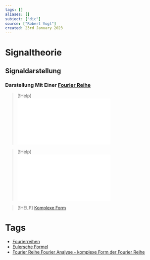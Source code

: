 ```yaml
---
tags: []
aliases: []
subject: ["dic"]
source: ["Robert Vogl"]
created: 23rd January 2023
---
```


# Signaltheorie

## Signaldarstellung

### Darstellung Mit Einer [Fourier Reihe](Fourier%20Reihe.md)

>[!Help]  
![Periodische Funktion](Fourier%20Reihe.md#Periodische%20Funktion)

> [!Help]  
> ![Periode $T=2 pi$](Fourier%20Reihe.md#Periode%20$T=2%20pi$)

> [!HELP] [Komplexe Form](Fourier%20Transformation.md#Fourier%20Reihe%20Fourier%20Analyse%20-%20komplexe%20Form%20der%20Fourier%20Reihe)

# Tags

- [Fourierreihen](Fourier%20Reihe.md)
- [Eulersche Formel](Eulersche%20Formel.md#Eulersche%20Formel)
- [Fourier Reihe Fourier Analyse - komplexe Form der Fourier Reihe](Fourier%20Transformation.md#Fourier%20Reihe%20Fourier%20Analyse%20-%20komplexe%20Form%20der%20Fourier%20Reihe)
